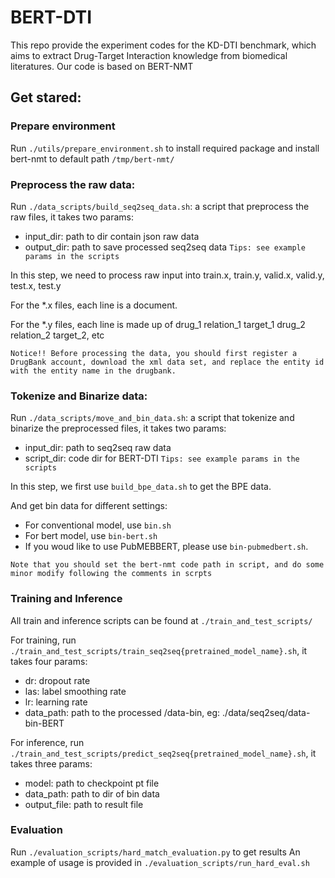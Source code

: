 # BERT-DTI
This repo provide the experiment codes for the KD-DTI benchmark, which aims to extract Drug-Target Interaction knowledge from biomedical literatures.
Our code is based on BERT-NMT

## Get stared:
### Prepare environment
Run `./utils/prepare_environment.sh` to install required package and install bert-nmt to default path `/tmp/bert-nmt/`


### Preprocess the raw data:
Run `./data_scripts/build_seq2seq_data.sh`: a script that preprocess the raw files, it takes two params:
- input_dir: path to dir contain json raw data
- output_dir: path to save processed seq2seq data
``` Tips: see example params in the scripts ```

In this step, we need to process raw input into train.x, train.y, valid.x, valid.y, test.x, test.y

For the \*.x files, each line is a document.

For the \*.y files, each line is made up of <d> drug_1 <r> relation_1 <t> target_1  <d> drug_2 <r> relation_2 <t> target_2, etc

```Notice!! Before processing the data, you should first register a DrugBank account, download the xml data set, and replace the entity id with the entity name in the drugbank.```

### Tokenize and Binarize data:
Run `./data_scripts/move_and_bin_data.sh`: a script that tokenize and binarize the preprocessed files, it takes two params:
- input_dir: path to seq2seq raw data
- script_dir: code dir for BERT-DTI
``` Tips: see example params in the scripts ```

In this step, we first use `build_bpe_data.sh` to get the BPE data.

And get bin data for different settings:
- For conventional model, use `bin.sh`
- For bert model, use `bin-bert.sh`
- If you woud like to use PubMEBBERT, please use `bin-pubmedbert.sh`.

```Note that you should set the bert-nmt code path in script, and do some minor modify following the comments in scrpts```


### Training and Inference
All train and inference scripts can be found at `./train_and_test_scripts/`

For training, run `./train_and_test_scripts/train_seq2seq{pretrained_model_name}.sh`, it takes four params:

- dr: dropout rate
- las: label smoothing rate
- lr: learning rate
- data_path: path to the processed /data-bin, eg: ./data/seq2seq/data-bin-BERT

For inference, run `./train_and_test_scripts/predict_seq2seq{pretrained_model_name}.sh`, it takes three params:
- model: path to checkpoint pt file
- data_path: path to dir of bin data
- output_file: path to result file


### Evaluation
Run `./evaluation_scripts/hard_match_evaluation.py` to get results
An example of usage is provided in `./evaluation_scripts/run_hard_eval.sh`
